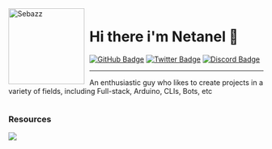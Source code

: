 <img width="150" height="150" align="left" style="float: left; margin: 0 10px 0 0;" alt="Sebazz" src="https://avatars.githubusercontent.com/u/78324089?v=4">

# Hi there i'm Netanel 👾


<div>
  <a href="https://github.com/NewtonMichaeli"><img src="https://img.shields.io/badge/-Github-000000?style=flat-square&labelColor=000000&logo=Github&logoColor=white&link=https://github.com/NewtonMichaeli" alt="GitHub Badge"/></a>
  <a href=""><img src="https://img.shields.io/badge/-Twitter-000000?style=flat-square&labelColor=000000&logo=twitter&logoColor=white&link=" alt="Twitter Badge"/></a>
  <a href=""><img src="https://img.shields.io/badge/-Discord-000000?style=flat-square&labelColor=000000&logo=discord&logoColor=white&link=" alt="Discord Badge"/></a>
</div>

---

An enthusiastic guy who likes to create projects in a variety of fields, including Full-stack, Arduino, CLIs, Bots, etc


<div align="auto" style="display: inline-block;">
   <h3 align="auto">Resources</h1>
    <img src="https://skillicons.dev/icons?i=html,css,react,next,git,docker,js,ts,mongodb,vscode,cpp,cs,python,nodejs,webpack,arduino,markdown" />
</div>
